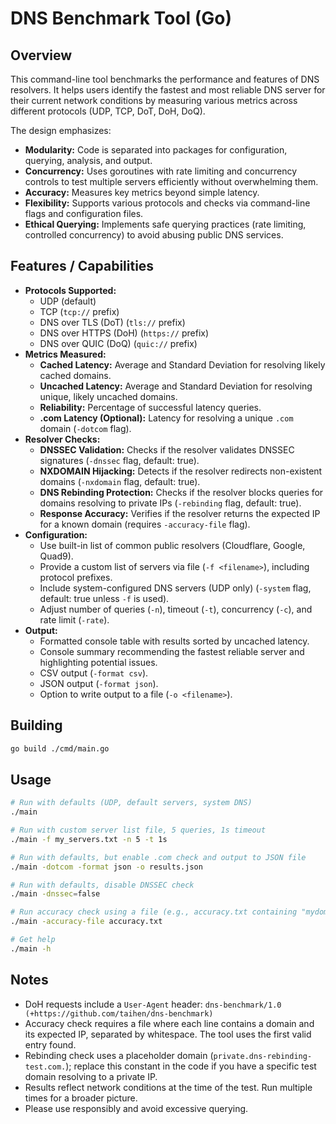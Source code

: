 # DNS Benchmark Tool (Go)

## Overview

This command-line tool benchmarks the performance and features of DNS resolvers. It helps users identify the fastest and most reliable DNS server for their current network conditions by measuring various metrics across different protocols (UDP, TCP, DoT, DoH, DoQ).

The design emphasizes:
*   **Modularity:** Code is separated into packages for configuration, querying, analysis, and output.
*   **Concurrency:** Uses goroutines with rate limiting and concurrency controls to test multiple servers efficiently without overwhelming them.
*   **Accuracy:** Measures key metrics beyond simple latency.
*   **Flexibility:** Supports various protocols and checks via command-line flags and configuration files.
*   **Ethical Querying:** Implements safe querying practices (rate limiting, controlled concurrency) to avoid abusing public DNS services.

## Features / Capabilities

*   **Protocols Supported:**
    *   UDP (default)
    *   TCP (`tcp://` prefix)
    *   DNS over TLS (DoT) (`tls://` prefix)
    *   DNS over HTTPS (DoH) (`https://` prefix)
    *   DNS over QUIC (DoQ) (`quic://` prefix)
*   **Metrics Measured:**
    *   **Cached Latency:** Average and Standard Deviation for resolving likely cached domains.
    *   **Uncached Latency:** Average and Standard Deviation for resolving unique, likely uncached domains.
    *   **Reliability:** Percentage of successful latency queries.
    *   **.com Latency (Optional):** Latency for resolving a unique `.com` domain (`-dotcom` flag).
*   **Resolver Checks:**
    *   **DNSSEC Validation:** Checks if the resolver validates DNSSEC signatures (`-dnssec` flag, default: true).
    *   **NXDOMAIN Hijacking:** Detects if the resolver redirects non-existent domains (`-nxdomain` flag, default: true).
    *   **DNS Rebinding Protection:** Checks if the resolver blocks queries for domains resolving to private IPs (`-rebinding` flag, default: true).
    *   **Response Accuracy:** Verifies if the resolver returns the expected IP for a known domain (requires `-accuracy-file` flag).
*   **Configuration:**
    *   Use built-in list of common public resolvers (Cloudflare, Google, Quad9).
    *   Provide a custom list of servers via file (`-f <filename>`), including protocol prefixes.
    *   Include system-configured DNS servers (UDP only) (`-system` flag, default: true unless `-f` is used).
    *   Adjust number of queries (`-n`), timeout (`-t`), concurrency (`-c`), and rate limit (`-rate`).
*   **Output:**
    *   Formatted console table with results sorted by uncached latency.
    *   Console summary recommending the fastest reliable server and highlighting potential issues.
    *   CSV output (`-format csv`).
    *   JSON output (`-format json`).
    *   Option to write output to a file (`-o <filename>`).

## Building

```bash
go build ./cmd/main.go
```

## Usage

```bash
# Run with defaults (UDP, default servers, system DNS)
./main

# Run with custom server list file, 5 queries, 1s timeout
./main -f my_servers.txt -n 5 -t 1s

# Run with defaults, but enable .com check and output to JSON file
./main -dotcom -format json -o results.json

# Run with defaults, disable DNSSEC check
./main -dnssec=false

# Run accuracy check using a file (e.g., accuracy.txt containing "mydomain.com 1.2.3.4")
./main -accuracy-file accuracy.txt

# Get help
./main -h
```

## Notes

*   DoH requests include a `User-Agent` header: `dns-benchmark/1.0 (+https://github.com/taihen/dns-benchmark)`
*   Accuracy check requires a file where each line contains a domain and its expected IP, separated by whitespace. The tool uses the first valid entry found.
*   Rebinding check uses a placeholder domain (`private.dns-rebinding-test.com.`); replace this constant in the code if you have a specific test domain resolving to a private IP.
*   Results reflect network conditions at the time of the test. Run multiple times for a broader picture.
*   Please use responsibly and avoid excessive querying.
